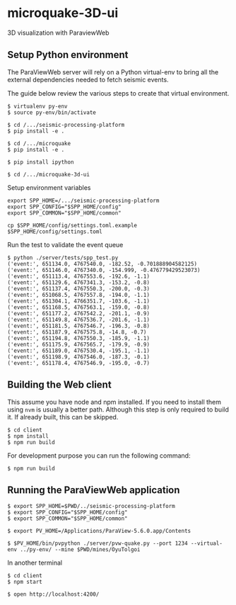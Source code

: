 # microquake-3D-ui

3D visualization with ParaviewWeb

## Setup Python environment

The ParaViewWeb server will rely on a Python virtual-env to bring all the
external dependencies needed to fetch seismic events.

The guide below review the various steps to create that virtual environment.

```
$ virtualenv py-env
$ source py-env/bin/activate

$ cd /.../seismic-processing-platform
$ pip install -e .

$ cd /.../microquake
$ pip install -e .

$ pip install ipython

$ cd /.../microquake-3d-ui
```

Setup environment variables

```
export SPP_HOME=/.../seismic-processing-platform
export SPP_CONFIG="$SPP_HOME/config"
export SPP_COMMON="$SPP_HOME/common"

cp $SPP_HOME/config/settings.toml.example $SPP_HOME/config/settings.toml
```

Run the test to validate the event queue

```
$ python ./server/tests/spp_test.py
('event:', 651134.0, 4767540.0, -182.52, -0.701888904582125)
('event:', 651146.0, 4767340.0, -154.999, -0.476779429523073)
('event:', 651113.4, 4767553.6, -192.6, -1.1)
('event:', 651129.6, 4767341.3, -153.2, -0.8)
('event:', 651137.4, 4767550.3, -200.0, -0.3)
('event:', 651068.5, 4767557.8, -194.0, -1.1)
('event:', 651304.1, 4766351.7, -103.6, -1.1)
('event:', 651168.5, 4767563.1, -159.0, -0.8)
('event:', 651177.2, 4767542.2, -201.1, -0.9)
('event:', 651149.8, 4767536.7, -201.6, -1.1)
('event:', 651181.5, 4767546.7, -196.3, -0.8)
('event:', 651187.9, 4767575.8, -14.8, -0.7)
('event:', 651194.8, 4767550.3, -185.9, -1.1)
('event:', 651175.9, 4767565.7, -179.9, -0.9)
('event:', 651189.0, 4767530.4, -195.1, -1.1)
('event:', 651198.9, 4767546.0, -187.3, -0.1)
('event:', 651178.4, 4767546.9, -195.0, -0.7)
```

## Building the Web client

This assume you have node and npm installed. If you need to install them using `nvm` is usually a better path.
Although this step is only required to build it. If already built, this can be skipped.

```
$ cd client
$ npm install
$ npm run build
```

For development purpose you can run the following command:

```
$ npm run build
```

## Running the ParaViewWeb application

```
$ export SPP_HOME=$PWD/../seismic-processing-platform
$ export SPP_CONFIG="$SPP_HOME/config"
$ export SPP_COMMON="$SPP_HOME/common"

$ export PV_HOME=/Applications/ParaView-5.6.0.app/Contents

$ $PV_HOME/bin/pvpython ./server/pvw-quake.py --port 1234 --virtual-env ../py-env/ --mine $PWD/mines/OyuTolgoi

```

In another terminal

```
$ cd client
$ npm start

$ open http://localhost:4200/
```
